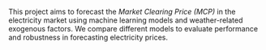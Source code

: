 This project aims to forecast the *Market Clearing Price (MCP)* in the electricity market using machine learning models and weather-related exogenous factors.
We compare different models to evaluate performance and robustness in forecasting electricity prices.
